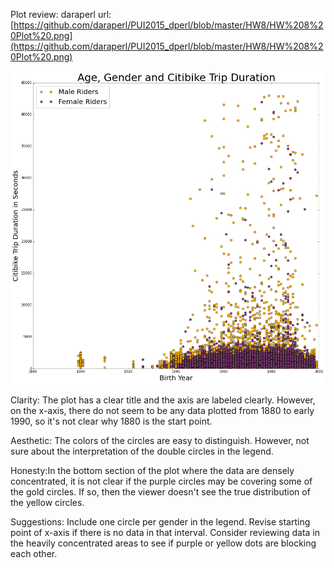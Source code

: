 Plot review: daraperl
url: [https://github.com/daraperl/PUI2015_dperl/blob/master/HW8/HW%208%20Plot%20.png](https://github.com/daraperl/PUI2015_dperl/blob/master/HW8/HW%208%20Plot%20.png)

![Image of daraperl's plot](https://github.com/daraperl/PUI2015_dperl/blob/master/HW8/HW%208%20Plot%20.png)

Clarity: The plot has a clear title and the axis are labeled clearly. However, on the x-axis, there do not seem to be any data plotted from 1880 to early 1990, so it's not clear why 1880 is the start point.

Aesthetic: The colors of the circles are easy to distinguish. However, not sure about the interpretation of the double circles in the legend.

Honesty:In the bottom section of the plot where the data are densely concentrated, it is not clear if the purple circles may be covering some of the gold circles. If so, then the viewer doesn't see the true distribution of the yellow circles.

Suggestions: Include one circle per gender in the legend. Revise starting point of x-axis if there is no data in that interval. Consider reviewing data in the heavily concentrated areas to see if purple or yellow dots are blocking each other.

